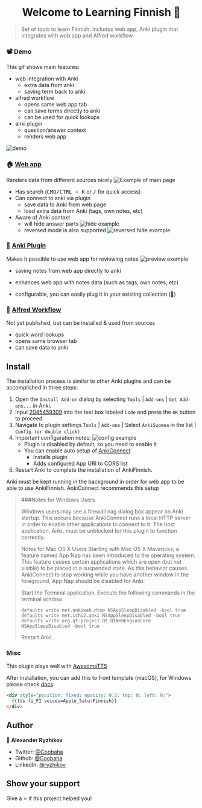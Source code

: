 <h1 align="center">Welcome to Learning Finnish 👋</h1>

> Set of tools to learn Finnish. Includes web app, Anki plugin that integrates
> with web app and Alfred workflow

### 📽 Demo

This gif shows main features:

- web integration with Anki
  - extra data from anki
  - saving term back to anki
- alfred workflow
  - opens same web app tab
  - can save terms directly to anki
  - can be used for quick lookups
- anki plugin
  - question/answer context
  - renders web app

![demo](./docs/demo1.gif)

### 🏠 [Web app](https://cooba.me/suomea)

Renders data from different sources nicely
![Example of main page](./docs/web1.png)

- Has search (<kbd>CMD/CTRL + K</kbd> or <kbd>/</kbd> for quick access)
- Can connect to anki via plugin
  - save data to Anki from web page
  - load extra data from Anki (tags, own notes, etc)
- Aware of Anki context
  - will hide answer parts ![hide example](./docs/web2.png)
  - reversed mode is also supported ![reversed hide example](./docs/web3.png)

### 💬 [Anki Plugin](https://ankiweb.net/shared/addons/2045459309)

Makes it possible to use web app for reviewing notes
![preview example](./docs/anki1.png)

- saving notes from web app directly to anki

- enhances web app with notes data (such as tags, own notes, etc)

- configurable, you can easily plug it in your existing collection (🤞)

### 🚀 [Alfred Workflow](https://www.npmjs.com/package/@coobaha/alfred-anki)

Not yet published, but can be installed & used from sources

- quick word lookups
- opens same browser tab
- can save data to anki

## Install

The installation process is similar to other Anki plugins and can be
accomplished in three steps:

1. Open the `Install Add-on` dialog by selecting `Tools` | `Add-ons` |
   `Get Add-ons...` in Anki.
1. Input [2045459309](https://ankiweb.net/shared/info/2045459309) into the text
   box labeled `Code` and press the `OK` button to proceed.
1. Navigate to plugin settings `Tools` | `Add-ons` | Select `AnkiSuomea` in the
   list | `Config (or double click)`
1. Important configuration notes: ![config example](./docs/anki2.png)
   - Plugin is disabled by default, so you need to enable it
   - You can enable auto setup of
     [AnkiConnect](https://ankiweb.net/shared/info/2055492159)
     - Installs plugin
     - Adds configured App URI to CORS list
1. Restart Anki to complete the installation of AnkiFinnish.

Anki must be kept running in the background in order for web app to be able to
use AnkiFinnish. AnkiConnect recommends this setup

> ###Notes for Windows Users
>
> Windows users may see a firewall nag dialog box appear on Anki startup. This
> occurs because AnkiConnect runs a local HTTP server in order to enable other
> applications to connect to it. The host application, Anki, must be unblocked
> for this plugin to function correctly.
>
> Notes for Mac OS X Users Starting with Mac OS X Mavericks, a feature named App
> Nap has been introduced to the operating system. This feature causes certain
> applications which are open (but not visible) to be placed in a suspended
> state. As this behavior causes AnkiConnect to stop working while you have
> another window in the foreground, App Nap should be disabled for Anki:
>
> Start the Terminal application. Execute the following commands in the terminal
> window:
>
> ```
> defaults write net.ankiweb.dtop NSAppSleepDisabled -bool true
> defaults write net.ichi2.anki NSAppSleepDisabled -bool true
> defaults write org.qt-project.Qt.QtWebEngineCore NSAppSleepDisabled -bool true
> ```
>
> Restart Anki.

### Misc

This plugin plays well with
[AwesomeTTS](https://ankiweb.net/shared/info/1436550454)

After installation, you can add this to front template (macOS), for Windows
please check [docs](https://ankiatts.appspot.com/services)

```html
<div style="position: fixed; opacity: 0.2; top: 0; left: 0;">
  {{tts fi_FI voices=Apple_Satu:Finnish}}
</div>
```

## Author

👤 **Alexander Ryzhikov**

- Twitter: [@Coobaha](https://twitter.com/Coobaha)
- Github: [@Coobaha](https://github.com/Coobaha)
- LinkedIn: [@ryzhikov](https://linkedin.com/in/ryzhikov)

## Show your support

Give a ⭐️ if this project helped you!
